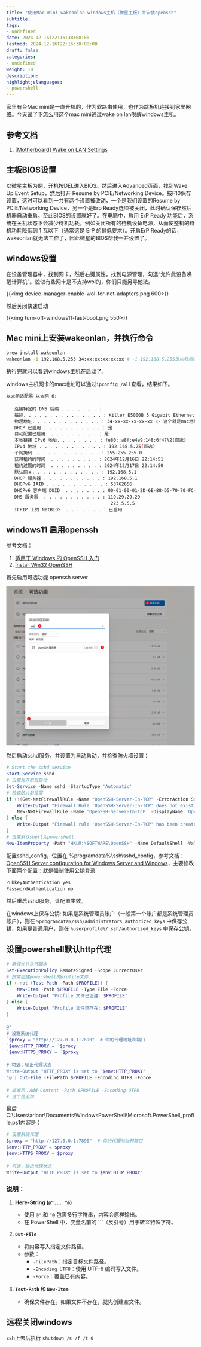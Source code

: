 ```yaml
---
title: "使用Mac mini wakeonlan windows主机（微星主板）并安装openssh"
subtitle:
tags: 
- undefined
date: 2024-12-16T22:16:38+08:00
lastmod: 2024-12-16T22:16:38+08:00
draft: false
categories: 
- undefined
weight: 10
description:
highlightjslanguages:
- powershell
---
```


家里有台Mac mini是一直开机的，作为软路由使用，也作为跳板机连接到家里网络。今天试了下怎么用这个mac mini通过wake on lan唤醒windows主机。

## 参考文档

1. [[Motherboard] Wake on LAN Settings](https://www.msi.com/support/technical_details/MB_Wake_On_LAN)

## 主板BIOS设置

以微星主板为例，开机按DEL进入BIOS。然后进入Advanced页面，找到Wake Up Event Setup，然后打开 Resume by PCIE/Networking Device。按F10保存设置，这时可以看到一共有两个设置被改动，一个是我们设置的Resume by PCIE/Networking Device，另一个是Erp Ready选项被关闭，此时确认保存然后机器自动重启。至此BIOS的设置就好了。在电脑中，启用 ErP Ready 功能后，系统在关机状态下会减少待机功耗，例如关闭所有的待机设备电源，从而使整机的待机功耗降低到 1 瓦以下（通常这是 ErP 的最低要求）。开启ErP Ready的话，wakeonlan就无法工作了，因此微星的BIOS帮我一并设置了。

## windows设置

在设备管理器中，找到网卡，然后右键属性，找到电源管理，勾选“允许此设备唤醒计算机”。貌似有些网卡是不支持wol的，你们只能另寻他法。

{{<img device-manager-enable-wol-for-net-adapters.png 600>}}

然后关闭快速启动

{{<img turn-off-windows11-fast-boot.png 550>}}

## Mac mini上安装wakeonlan，并执行命令

```bash
brew install wakeonlan
wakeonlan -i 192.168.5.255 34:xx:xx:xx:xx:xx # -i 192.168.5.255是向我局域网的广播地址发送唤醒包，34:5a:60:07:25:ce是windows主机的mac地址
```

执行完就可以看到windows主机在启动了。

windows主机网卡的mac地址可以通过`ipconfig /all`查看，结果如下。

```bash
以太网适配器 以太网 6:

   连接特定的 DNS 后缀 . . . . . . . :
   描述. . . . . . . . . . . . . . . : Killer E5000B 5 Gigabit Ethernet Controller
   物理地址. . . . . . . . . . . . . : 34-xx-xx-xx-xx-xx <- 这个就是mac地址
   DHCP 已启用 . . . . . . . . . . . : 是
   自动配置已启用. . . . . . . . . . : 是
   本地链接 IPv6 地址. . . . . . . . : fe80::a8f:e4e9:148:6f47%2(首选)
   IPv4 地址 . . . . . . . . . . . . : 192.168.5.25(首选)
   子网掩码  . . . . . . . . . . . . : 255.255.255.0
   获得租约的时间  . . . . . . . . . : 2024年12月16日 22:14:51
   租约过期的时间  . . . . . . . . . : 2024年12月17日 22:14:50
   默认网关. . . . . . . . . . . . . : 192.168.5.1
   DHCP 服务器 . . . . . . . . . . . : 192.168.5.1
   DHCPv6 IAID . . . . . . . . . . . : 53762656
   DHCPv6 客户端 DUID  . . . . . . . : 00-01-00-01-2D-6E-88-D5-70-70-FC-04-B6-C1
   DNS 服务器  . . . . . . . . . . . : 119.29.29.29
                                       223.5.5.5
   TCPIP 上的 NetBIOS  . . . . . . . : 已启用
```


## windows11 启用openssh

参考文档：

1. [适用于 Windows 的 OpenSSH 入门](https://learn.microsoft.com/zh-cn/windows-server/administration/openssh/openssh_install_firstuse?tabs=powershell&pivots=windows-server-2025#enable-openssh-for-windows-server-2025)
2. [Install Win32 OpenSSH](https://github.com/PowerShell/Win32-OpenSSH/wiki/Install-Win32-OpenSSH)

首先启用可选功能 openssh server

![alt text](/img/winodws11-enable-opensshd.png)

然后启动sshd服务，并设置为自动启动，并检查防火墙设置：

```ps1
# Start the sshd service
Start-Service sshd
# 设置为开机自启动
Set-Service -Name sshd -StartupType 'Automatic'
# 检查防火前设置
if (!(Get-NetFirewallRule -Name "OpenSSH-Server-In-TCP" -ErrorAction SilentlyContinue | Select-Object Name, Enabled)) {
    Write-Output "Firewall Rule 'OpenSSH-Server-In-TCP' does not exist, creating it..."
    New-NetFirewallRule -Name 'OpenSSH-Server-In-TCP' -DisplayName 'OpenSSH Server (sshd)' -Enabled True -Direction Inbound -Protocol TCP -Action Allow -LocalPort 22
} else {
    Write-Output "Firewall rule 'OpenSSH-Server-In-TCP' has been created and exists."
}
# 设置默认shell为powershell
New-ItemProperty -Path "HKLM:\SOFTWARE\OpenSSH" -Name DefaultShell -Value "C:\Windows\System32\WindowsPowerShell\v1.0\powershell.exe" -PropertyType String -Force
```

配置sshd_config，位置在 %programdata%\ssh\sshd_config，参考文档：[OpenSSH Server configuration for Windows Server and Windows](https://learn.microsoft.com/zh-cn/windows-server/administration/OpenSSH/openssh-server-configuration)，主要修改下面两个配置：就是强制使用公钥登录

```bash
PubkeyAuthentication yes
PasswordAuthentication no
```

然后重启sshd服务，让配置生效。

在windows上保存公钥: 如果是系统管理员账户（一般第一个账户都是系统管理员账户），则在 `%programdata%/ssh/administrators_authorized_keys` 中保存公钥，如果是普通用户，则在 `%userprofile%/.ssh/authorized_keys` 中保存公钥。

## 设置powershell默认http代理

```ps1
# 确保允许执行脚本
Set-ExecutionPolicy RemoteSigned -Scope CurrentUser
# 按需创建powershell的profile文件
if (-not (Test-Path -Path $PROFILE)) {
    New-Item -Path $PROFILE -Type File -Force
    Write-Output "Profile 文件已创建: $PROFILE"
} else {
    Write-Output "Profile 文件已存在: $PROFILE"
}

@"
# 设置系统代理
`$proxy = "http://127.0.0.1:7890"  # 你的代理地址和端口
`$env:HTTP_PROXY = `$proxy
`$env:HTTPS_PROXY = `$proxy

# 可选：输出代理状态
Write-Output "HTTP_PROXY is set to `$env:HTTP_PROXY"
"@ | Out-File -FilePath $PROFILE -Encoding UTF8 -Force

# 或者用：Add-Content -Path $PROFILE -Encoding UTF8
# 这个是追加
```

最后C:\Users\arloor\Documents\WindowsPowerShell\Microsoft.PowerShell_profile.ps1内容是：

```ps1
# 设置系统代理
$proxy = "http://127.0.0.1:7890"  # 你的代理地址和端口
$env:HTTP_PROXY = $proxy
$env:HTTPS_PROXY = $proxy

# 可选：输出代理状态
Write-Output "HTTP_PROXY is set to $env:HTTP_PROXY"
```

### 说明：

1. **Here-String (`@"... "@`)**  
   - 使用 `@"` 和 `"@` 包裹多行字符串，内容会原样输出。  
   - 在 PowerShell 中，变量名前的 `\``（反引号）用于转义特殊字符。
   
2. **`Out-File`**  
   - 将内容写入指定文件路径。  
   - 参数：
     - `-FilePath`：指定目标文件路径。
     - `-Encoding UTF8`：使用 UTF-8 编码写入文件。
     - `-Force`：覆盖已有内容。

3. **`Test-Path` 和 `New-Item`**  
   - 确保文件存在。如果文件不存在，就先创建空文件。

## 远程关闭windows

ssh上去后执行 `shutdown /s /f /t 0`

